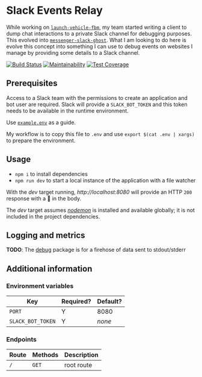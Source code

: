 # Slack Events Relay

While working on [`launch-vehicle-fbm`](https://github.com/CondeNast/launch-vehicle-fbm), my team started writing a  client to dump chat interactions to a private Slack channel for debugging purposes. This evolved into [`messenger-slack-ghost`](https://github.com/crccheck/messenger-slack-ghost). What I am looking to do here is evolve this concept into something I can use to debug events on websites I manage by providing some details to a Slack channel.

[![Build Status](https://travis-ci.org/stripethree/slack-events-relay.svg?branch=master)](https://travis-ci.org/stripethree/slack-events-relay)
[![Maintainability](https://api.codeclimate.com/v1/badges/83d1fba8a9ddaab579e9/maintainability)](https://codeclimate.com/github/stripethree/slack-events-relay/maintainability)
[![Test Coverage](https://api.codeclimate.com/v1/badges/83d1fba8a9ddaab579e9/test_coverage)](https://codeclimate.com/github/stripethree/slack-events-relay/test_coverage)

## Prerequisites

Access to a Slack team with the permissions to create an application and bot user are required. Slack will provide a `SLACK_BOT_TOKEN` and this token needs to be available in the runtime environment.

Use [`example.env`](./example.env) as a guide.

My workflow is to copy this file to `.env` and use `export $(cat .env | xargs)` to prepare the environment.

## Usage

* `npm i` to install dependencies
* `npm run dev` to start a local instance of the
application with a file watcher

With the _dev_ target running, _http://localhost:8080_ will provide an HTTP `200` response with a 🤖 in the body.

The _dev_ target assumes [_nodemon_] is installed and available globally; it is not included in the project dependencies.

[_nodemon_]: http://nodemon.io/

## Logging and metrics

**TODO**: The [debug] package is for a firehose of data sent to stdout/stderr

[debug]: https://github.com/visionmedia/debug

## Additional information

### Environment variables

| Key | Required? | Default? |
|-|-|-|
| `PORT` | Y | 8080 |
| `SLACK_BOT_TOKEN` | Y | _none_ |

### Endpoints

| Route | Methods | Description |
|-|-|-|
| `/` | `GET` | root route |
